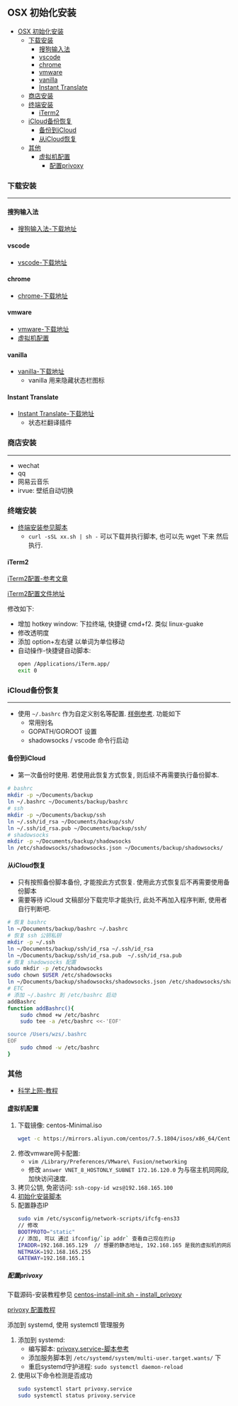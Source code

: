 ## OSX 初始化安装
<!-- TOC -->

- [OSX 初始化安装](#osx-初始化安装)
    - [下载安装](#下载安装)
        - [搜狗输入法](#搜狗输入法)
        - [vscode](#vscode)
        - [chrome](#chrome)
        - [vmware](#vmware)
        - [vanilla](#vanilla)
        - [Instant Translate](#instant-translate)
    - [商店安装](#商店安装)
    - [终端安装](#终端安装)
        - [iTerm2](#iterm2)
    - [iCloud备份恢复](#icloud备份恢复)
        - [备份到iCloud](#备份到icloud)
        - [从iCloud恢复](#从icloud恢复)
    - [其他](#其他)
        - [虚拟机配置](#虚拟机配置)
            - [配置privoxy](#配置privoxy)

<!-- /TOC -->
### 下载安装
----
#### 搜狗输入法
- [搜狗输入法-下载地址](https://pinyin.sogou.com/mac/)
#### vscode
- [vscode-下载地址](https://code.visualstudio.com/)
#### chrome
- [chrome-下载地址](https://www.google.com/chrome/)
#### vmware
- [vmware-下载地址](https://www.vmware.com/go/getfusion)
- [虚拟机配置](#虚拟机配置)

#### vanilla
- [vanilla-下载地址](https://matthewpalmer.net/vanilla/)
    - vanilla 用来隐藏状态栏图标
#### Instant Translate
- [Instant Translate-下载地址](http://xclient.info/s/instant-translate.html?t=74822879aecdaf236a2c9ddc58f7a7dcc36d5758)
    - 状态栏翻译插件

### 商店安装
---
- wechat
- qq
- 网易云音乐
- irvue: 壁纸自动切换

### 终端安装
- [终端安装参见脚本](./install-init.sh)
    - `curl -sSL xx.sh | sh -` 可以下载并执行脚本, 也可以先 wget 下来 然后执行.

#### iTerm2
[iTerm2配置-参考文章](:http://huang-jerryc.com/2016/08/11/%E6%89%93%E9%80%A0%E9%AB%98%E6%95%88%E4%B8%AA%E6%80%A7Terminal%EF%BC%88%E4%B8%80%EF%BC%89%E4%B9%8B%20iTerm/)

[iTerm2配置文件地址](./iterm2.json)

修改如下: 
- 增加 hotkey window: 下拉终端, 快捷键 cmd+f2. 类似 linux-guake
- 修改透明度
- 添加 option+左右键 以单词为单位移动
- 自动操作-快捷键自动脚本:
    ```Bash
    open /Applications/iTerm.app/
    exit 0
    ```
### iCloud备份恢复
---
- 使用 `~/.bashrc` 作为自定义别名等配置. [样例参考](./bashrc). 功能如下
    - 常用别名
    - GOPATH/GOROOT 设置
    - shadowsocks / vscode 命令行启动

#### 备份到iCloud
- 第一次备份时使用. 若使用此恢复方式恢复, 则后续不再需要执行备份脚本.
```Bash
# bashrc
mkdir -p ~/Documents/backup
ln ~/.bashrc ~/Documents/backup/bashrc
# ssh
mkdir -p ~/Documents/backup/ssh
ln ~/.ssh/id_rsa ~/Documents/backup/ssh/
ln ~/.ssh/id_rsa.pub ~/Documents/backup/ssh/
# shadowsocks
mkdir -p ~/Documents/backup/shadowsocks
ln /etc/shadowsocks/shadowsocks.json ~/Documents/backup/shadowsocks/
```
#### 从iCloud恢复
- 只有按照备份脚本备份, 才能按此方式恢复. 使用此方式恢复后不再需要使用备份脚本
- 需要等待 iCloud 文稿部分下载完毕才能执行, 此处不再加入程序判断, 使用者自行判断吧.
```Bash
# 恢复 bashrc
ln ~/Documents/backup/bashrc ~/.bashrc
# 恢复 ssh 公钥私钥
mkdir -p ~/.ssh
ln ~/Documents/backup/ssh/id_rsa ~/.ssh/id_rsa
ln ~/Documents/backup/ssh/id_rsa.pub  ~/.ssh/id_rsa.pub
# 恢复 shadowsocks 配置
sudo mkdir -p /etc/shadowsocks
sudo chown $USER /etc/shadowsocks
ln ~/Documents/backup/shadowsocks/shadowsocks.json /etc/shadowsocks/shadowsocks.json
# ETC
# 添加 ~/.bashrc 到 /etc/bashrc 启动
addBashrc
function addBashrc(){
    sudo chmod +w /etc/bashrc
    sudo tee -a /etc/bashrc <<-'EOF'

source /Users/wzs/.bashrc
EOF
    sudo chmod -w /etc/bashrc
}
```

### 其他
- [科学上网-教程](/collect/aweone/soft/shadowsocks.md)
#### 虚拟机配置
1. 下载镜像: centos-Minimal.iso
    ```Bash
    wget -c https://mirrors.aliyun.com/centos/7.5.1804/isos/x86_64/CentOS-7-x86_64-Minimal-1804.iso
    ```
2. 修改vmware网卡配置:
    - `vim /Library/Preferences/VMware\ Fusion/networking`
    - 修改 `answer VNET_8_HOSTONLY_SUBNET 172.16.120.0` 为与宿主机同网段, 加快访问速度.
3. 拷贝公钥, 免密访问: `ssh-copy-id wzs@192.168.165.100`
4. [初始化安装脚本](./centos-install-init.sh)
5. 配置静态IP
    ```Bash
    sudo vim /etc/sysconfig/network-scripts/ifcfg-ens33
    // 修改
    BOOTPROTO="static"
    // 添加, 可以 通过 ifconfig/`ip addr` 查看自己现在的ip
    IPADDR=192.168.165.129  // 想要的静态地址, 192.168.165 是我的虚拟机的网段, 根据自身要求修改.
    NETMASK=192.168.165.255
    GATEWAY=192.168.165.1
    ```
##### 配置privoxy
下载源码-安装教程参见 [centos-install-init.sh - install_privoxy](./centos-install-init.sh)

[privoxy 配置教程](/collect/aweone/soft/shadowsocks.md#搭建HTTP代理服务)

添加到 systemd, 使用 systemctl 管理服务
1. 添加到 systemd:
    - 编写脚本: [privoxy.service-脚本参考](./privoxy.service)
    - 添加服务脚本到 `/etc/systemd/system/multi-user.target.wants/` 下
    - 重启systemd守护进程: `sudo systemctl daemon-reload`
2. 使用以下命令检测是否成功
    ```Bash
    sudo systemctl start privoxy.service
    sudo systemctl status privoxy.service
    ```
